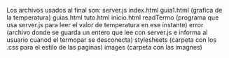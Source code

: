 Los archivos usados al final son:
server.js
index.html
guia1.html (grafica de la temperatura)
guias.html
tuto.html
inicio.html
readTermo  (programa que usa server.js para leer el valor de temperatura en ese instante)
error (archivo donde se guarda un entero que lee con server.js e informa al usuario cuanod el termopar se desconecta)
stylesheets (carpeta con los .css para el estilo de las paginas)
images (carpeta con las imagnes)
